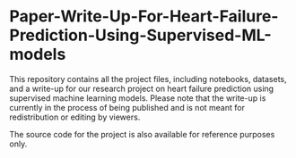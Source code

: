 # Paper-Write-Up-For-Heart-Failure-Prediction-Using-Supervised-ML-models
This repository contains all the project files, including notebooks, datasets, and a write-up for our research project on heart failure prediction using supervised machine learning models. Please note that the write-up is currently in the process of being published and is not meant for redistribution or editing by viewers.

The source code for the project is also available for reference purposes only.

